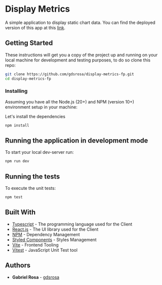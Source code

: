 # Display Metrics

A simple application to display static chart data. You can find the deployed version of this app at this [link](https://display-metrics-fp.vercel.app/).

## Getting Started

These instructions will get you a copy of the project up and running on your local machine for development and testing purposes, to do so clone this repo:

```zsh
git clone https://github.com/gdsrosa/display-metrics-fp.git
cd display-metrics-fp
```

### Installing

Assuming you have all the Node.js (20+) and NPM (version 10+) environment setup in your machine:

Let's install the dependencies

```zsh
npm install
```

## Running the application in development mode

To start your local dev-server run:

```zsh
npm run dev
```

## Running the tests

To execute the unit tests:

```zsh
npm test
```

## Built With

- [Typescript](https://www.typescriptlang.org/) - The programming language used for the Client
- [React.js](https://reactjs.org/) - The UI library used for the Client
- [NPM](http://npmjs.org) - Dependency Management
- [Styled Components](https://styled-components.com/) - Styles Management
- [Vite](https://vitejs.dev/) - Frontend Tooling
- [Vitest](https://vitest.dev/) - JavaScript Unit Test tool

## Authors

- **Gabriel Rosa** - [gdsrosa](https://github.com/gdsrosa)
